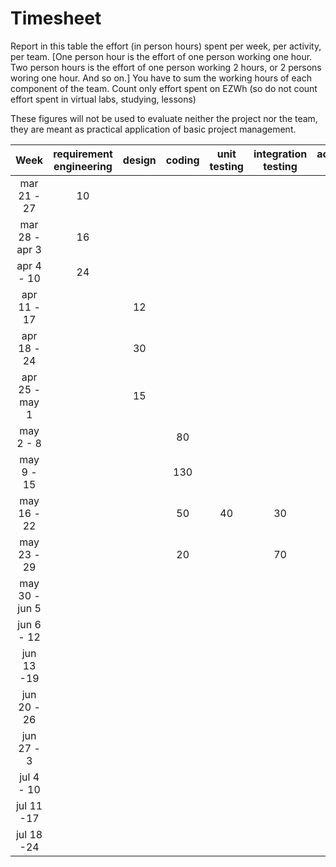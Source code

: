 # Timesheet

Report in this table the effort (in person hours) spent per week, per activity, per team. 
[One person hour is the effort of one person working one hour.
Two person hours is the effort of one person working 2 hours, or 2 persons woring one hour. And so on.]
You have to sum the working hours of each component of the team.
Count only effort spent on EZWh (so do not count effort spent in virtual labs, studying, lessons)

These figures will not be used to evaluate neither the project nor the team, they are meant as practical application of basic project management.

| Week | requirement engineering | design | coding | unit testing | integration testing | acceptance testing | management | git maven |
|:-----------:|:--------:|:-----------:|:-----------:|:----------:|:------------:|:---------------:|:-------------:|:--------------:|
| mar 21 - 27 | 10 | | | | | | | 4 |
| mar 28 - apr 3 | 16 | | | | | | | |
| apr 4 - 10 | 24 | | | | | | | |
| apr 11 - 17| | 12 | | | | | | 2 | 
| apr 18 - 24| | 30 | | | | | | | 
| apr 25 - may 1 | | 15 | | | | | | | 
| may 2 - 8  | | |80 | | | | | | 
| may 9 - 15| | |130 | | | | | | 
| may 16 - 22| | |50 |40|30 | | | | 
| may 23 - 29| | |20||70| | | |
| may 30 - jun 5 | | | | | |4| | | 
| jun 6 - 12 | | | | | | | | | 
| jun 13 -19 | | | | | | | | | 
| jun 20 - 26 | | | | | | | | | 
| jun 27 - 3 | | | | | | | | | 
| jul 4 - 10 | | | | | | | | | 
| jul 11 -17 | | | | | | | | |
| jul 18 -24 | | | | | | | | |
